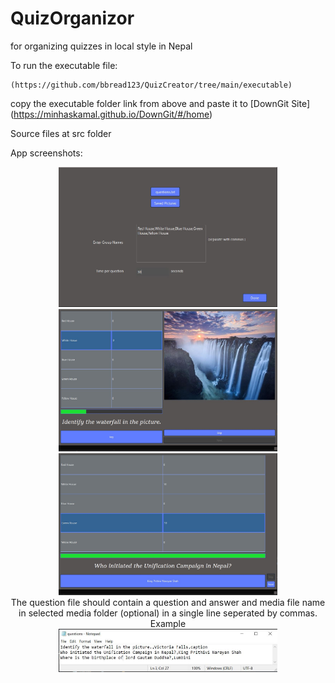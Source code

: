 # QuizOrganizor 
for organizing quizzes in local style in Nepal

To run the executable file:
```
(https://github.com/bbread123/QuizCreator/tree/main/executable)
```
copy the executable folder link from above and paste it to [DownGit Site] (https://minhaskamal.github.io/DownGit/#/home) 

Source files at src folder

App screenshots:
<p align="center">
  <img src="screenshots/quizDialog.JPG" width="350" title="hover text">
  <img src="screenshots/quizVisual.JPG" width="350" alt="accessibility text">
  <img src="screenshots/quizText.JPG" width="350" alt="accessibility text">
  <br> The question file should contain a question and answer and media file name in selected media folder (optional) in a single line seperated by commas. Example <br> <img src="screenshots/questions.JPG" width="350" alt="accessibility text">
</p>



